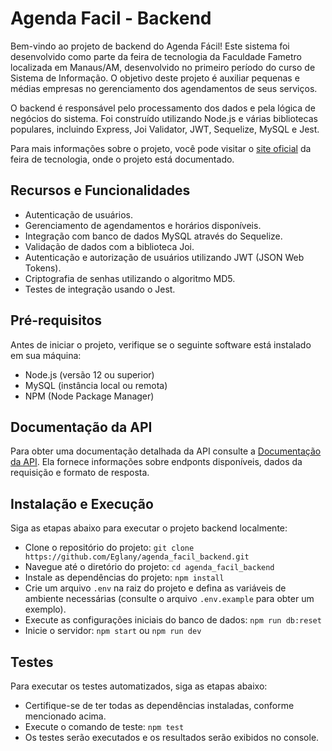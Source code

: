 # Agenda Facil - Backend

Bem-vindo ao projeto de backend do Agenda Fácil! Este sistema foi desenvolvido como parte da feira de tecnologia da Faculdade Fametro localizada em Manaus/AM, desenvolvido no primeiro período do curso de Sistema de Informação. O objetivo deste projeto é auxiliar pequenas e médias empresas no gerenciamento dos agendamentos de seus serviços.

O backend é responsável pelo processamento dos dados e pela lógica de negócios do sistema. Foi construído utilizando Node.js e várias bibliotecas populares, incluindo Express, Joi Validator, JWT, Sequelize, MySQL e Jest.

Para mais informações sobre o projeto, você pode visitar o [site oficial](https://inovatec.junowoz.com/projetos/Agenda%20F%C3%A1cil) da feira de tecnologia, onde o projeto está documentado.


## Recursos e Funcionalidades

- Autenticação de usuários.
- Gerenciamento de agendamentos e horários disponíveis.
- Integração com banco de dados MySQL através do Sequelize.
- Validação de dados com a biblioteca Joi.
- Autenticação e autorização de usuários utilizando JWT (JSON Web Tokens).
- Criptografia de senhas utilizando o algoritmo MD5.
- Testes de integração usando o Jest.

## Pré-requisitos

Antes de iniciar o projeto, verifique se o seguinte software está instalado em sua máquina:

- Node.js (versão 12 ou superior)
- MySQL (instância local ou remota)
- NPM (Node Package Manager)

## Documentação da API

Para obter uma documentação detalhada da API consulte a [Documentação da API](https://branch-caraway-3db.notion.site/Agenda-Facil-0639678b53104209b23fe2210d9035ce). Ela fornece informações sobre endponts disponíveis, dados da requisição e formato de resposta.

## Instalação e Execução

Siga as etapas abaixo para executar o projeto backend localmente:

- Clone o repositório do projeto: `git clone https://github.com/Eglany/agenda_facil_backend.git`
- Navegue até o diretório do projeto: `cd agenda_facil_backend`
- Instale as dependências do projeto: `npm install`
- Crie um arquivo `.env` na raiz do projeto e defina as variáveis de ambiente necessárias (consulte o arquivo `.env.example` para obter um exemplo).
- Execute as configurações iniciais do banco de dados: `npm run db:reset`
- Inicie o servidor: `npm start` ou `npm run dev`

## Testes

Para executar os testes automatizados, siga as etapas abaixo:

- Certifique-se de ter todas as dependências instaladas, conforme mencionado acima.
- Execute o comando de teste: `npm test`
- Os testes serão executados e os resultados serão exibidos no console.